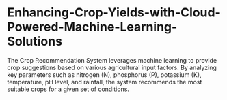 # Enhancing-Crop-Yields-with-Cloud-Powered-Machine-Learning-Solutions
The Crop Recommendation System leverages machine learning to provide crop suggestions based on various agricultural input factors. By analyzing key parameters such as nitrogen (N), phosphorus (P), potassium (K), temperature, pH level, and rainfall, the system recommends the most suitable crops for a given set of conditions.
